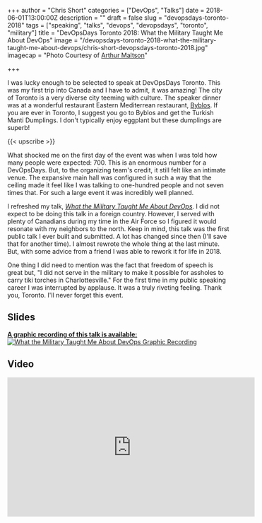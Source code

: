 +++
author = "Chris Short"
categories = ["DevOps", "Talks"]
date = 2018-06-01T13:00:00Z
description = ""
draft = false
slug = "devopsdays-toronto-2018"
tags = ["speaking", "talks", "devops", "devopsdays", "toronto", "military"]
title = "DevOpsDays Toronto 2018: What the Military Taught Me About DevOps"
image = "/devopsdays-toronto-2018-what-the-military-taught-me-about-devops/chris-short-devopsdays-toronto-2018.jpg"
imagecap = "Photo Courtesy of [Arthur Maltson](https://twitter.com/amaltson)"

+++

I was lucky enough to be selected to speak at DevOpsDays Toronto. This was my first trip into Canada and I have to admit, it was amazing! The city of Toronto is a very diverse city teeming with culture. The speaker dinner was at a wonderful restaurant Eastern Mediterrean restaurant, [Byblos](http://byblostoronto.com/). If you are ever in Toronto, I suggest you go to Byblos and get the Turkish Manti Dumplings. I don't typically enjoy eggplant but these dumplings are superb!

{{< upscribe >}}

What shocked me on the first day of the event was when I was told how many people were expected: 700. This is an enormous number for a DevOpsDays. But, to the organizing team's credit, it still felt like an intimate venue. The expansive main hall was configured in such a way that the ceiling made it feel like I was talking to one-hundred people and not seven times that. For such a large event it was incredibly well planned.

<script async src="//pagead2.googlesyndication.com/pagead/js/adsbygoogle.js"></script>
<ins class="adsbygoogle"
     style="display:block; text-align:center;"
     data-ad-layout="in-article"
     data-ad-format="fluid"
     data-ad-client="ca-pub-8972983586873269"
     data-ad-slot="4663018952"></ins>
<script>
     (adsbygoogle = window.adsbygoogle || []).push({});
</script>

I refreshed my talk, [*What the Military Taught Me About DevOps*](https://chrisshort.net/cfp/what-the-military-taught-me-about-devops/). I did not expect to be doing this talk in a foreign country. However, I served with plenty of Canadians during my time in the Air Force so I figured it would resonate with my neighbors to the north. Keep in mind, this talk was the first public talk I ever built and submitted. A lot has changed since then (I'll save that for another time). I almost rewrote the whole thing at the last minute. But, with some advice from a friend I was able to rework it for life in 2018.

One thing I did need to mention was the fact that freedom of speech is great but, "I did not serve in the military to make it possible for assholes to carry tiki torches in Charlottesville." For the first time in my public speaking career I was interrupted by applause. It was a truly riveting feeling. Thank you, Toronto. I'll never forget this event.

## Slides

<script async class="speakerdeck-embed" data-id="fe9b2a9711ec4e6a9fac37f0f04c25a6" data-ratio="1.77777777777778" src="//speakerdeck.com/assets/embed.js"></script>

[**A graphic recording of this talk is available:** ![What the Military Taught Me About DevOps Graphic Recording](/devopsdays-toronto-2018-what-the-military-taught-me-about-devops/devopsdaysto_may30_2018_chrisshort.jpg)](/drawings/what-the-military-taught-me-about-devops-graphic-recording/)

## Video

<iframe width="560" height="315" src="https://www.youtube.com/embed/TIE1rKkJWyY" frameborder="0" allow="autoplay; encrypted-media" allowfullscreen></iframe>